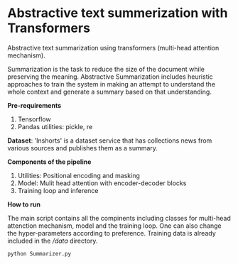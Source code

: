 # Abstractive text summerization with Transformers
Abstractive text summarization using transformers (multi-head attention mechanism).

Summarization is the task to reduce the size of the document while preserving the meaning. Abstractive Summarization includes heuristic approaches to train the system in making an attempt to understand the whole context and generate a summary based on that understanding.

**Pre-requirements**
1. Tensorflow
2. Pandas
utilities: pickle, re

**Dataset**: 'Inshorts' is a dataset service that has collections news from various sources and publishes them as a summary.

**Components of the pipeline**

1. Utilities: Positional encoding and masking
2. Model: Mulit head attention with encoder-decoder blocks
3. Training loop and inference

**How to run**

The main script contains all the compinents including classes for multi-head attenction mechanism, model and the training loop. One can also change the hyper-parameters according to preference. Training data is already included in the */data* directory. 

  ```
  python Summarizer.py
  ```
